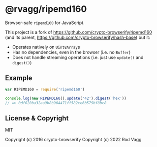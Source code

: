 # @rvagg/ripemd160

Browser-safe `ripemd160` for JavaScript.

This project is a fork of https://github.com/crypto-browserify/ripemd160 (and its parent, https://github.com/crypto-browserify/hash-base) but it:

* Operates natively on `Uint8Array`s
* Has no dependencies, even in the browser (i.e. no `Buffer`)
* Does not handle streaming operations (i.e. just use `update()` and `digest()`)

## Example

```js
var RIPEMD160 = require('ripemd160')

console.log(new RIPEMD160().update('42').digest('hex'))
// => 0df020ba32aa9b8b904471ff582ce6b579bf8bc8
```

## License & Copyright

MIT

Copyright (c) 2016 crypto-browserify
Copyright (c) 2022 Rod Vagg

